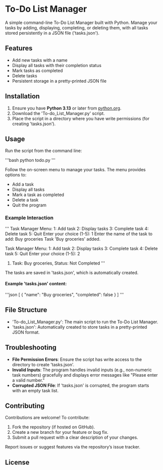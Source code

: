 # To-Do List Manager

A simple command-line To-Do List Manager built with Python. Manage your tasks by adding, displaying, completing, or deleting them, with all tasks stored persistently in a JSON file ('tasks.json').

## Features

- Add new tasks with a name
- Display all tasks with their completion status
- Mark tasks as completed
- Delete tasks
- Persistent storage in a pretty-printed JSON file

## Installation

1. Ensure you have **Python 3.13** or later from [python.org](https://www.python.org/).
2. Download the 'To-do_List_Manager.py' script.
3. Place the script in a directory where you have write permissions (for creating 'tasks.json').

## Usage

Run the script from the command line:

'''bash
python todo.py
'''

Follow the on-screen menu to manage your tasks. The menu provides options to:

- Add a task
- Display all tasks
- Mark a task as completed
- Delete a task
- Quit the program

### Example Interaction

'''
Task Manager Menu:
1: Add task
2: Display tasks
3: Complete task
4: Delete task
5: Quit
Enter your choice (1-5): 1
Enter the name of the task to add: Buy groceries
Task 'Buy groceries' added.

Task Manager Menu:
1: Add task
2: Display tasks
3: Complete task
4: Delete task
5: Quit
Enter your choice (1-5): 2
1. Task: Buy groceries, Status: Not Completed
'''

The tasks are saved in 'tasks.json', which is automatically created.

#### Example 'tasks.json' content:

'''json
[
  {
    "name": "Buy groceries",
    "completed": false
  }
]
'''

## File Structure

- 'To-do_List_Manager.py': The main script to run the To-Do List Manager.
- 'tasks.json': Automatically created to store tasks in a pretty-printed JSON format.

## Troubleshooting

- **File Permission Errors**: Ensure the script has write access to the directory to create 'tasks.json'.
- **Invalid Inputs**: The program handles invalid inputs (e.g., non-numeric task numbers) gracefully and displays error messages like "Please enter a valid number."
- **Corrupted JSON File**: If 'tasks.json' is corrupted, the program starts with an empty task list.

## Contributing

Contributions are welcome! To contribute:

1. Fork the repository (if hosted on GitHub).
2. Create a new branch for your feature or bug fix.
3. Submit a pull request with a clear description of your changes.

Report issues or suggest features via the repository’s issue tracker.

## License
